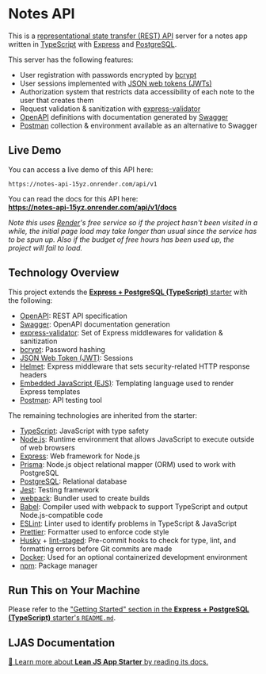 # Notes API

This is a [representational state transfer (REST) API](https://en.wikipedia.org/wiki/REST) server for a notes app written in [TypeScript](https://typescriptlang.org) with [Express](https://expressjs.com) and [PostgreSQL](https://postgresql.org).

This server has the following features:

- User registration with passwords encrypted by [bcrypt](https://en.wikipedia.org/wiki/Bcrypt)
- User sessions implemented with [JSON web tokens (JWTs)](https://datatracker.ietf.org/doc/html/rfc7519)
- Authorization system that restricts data accessibility of each note to the user that creates them
- Request validation & sanitization with [express-validator](https://express-validator.github.io)
- [OpenAPI](https://swagger.io/specification) definitions with documentation generated by [Swagger](https://swagger.io)
- [Postman](https://postman.com) collection & environment available as an alternative to Swagger

## Live Demo

You can access a live demo of this API here:

```
https://notes-api-15yz.onrender.com/api/v1
```

You can read the docs for this API here:  
**https://notes-api-15yz.onrender.com/api/v1/docs**

_Note this uses [Render](https://render.com)'s free service so if the project hasn't been visited in a while, the initial page load may take longer than usual since the service has to be spun up. Also if the budget of free hours has been used up, the project will fail to load._

## Technology Overview

This project extends the [**Express + PostgreSQL (TypeScript)** starter](https://github.com/mattlean/lean-js-app-starter/tree/v1.1.0-dev/starters/express-postgres-ts) with the following:

- [OpenAPI](https://swagger.io/specification): REST API specification
- [Swagger](https://swagger.io): OpenAPI documentation generation
- [express-validator](https://express-validator.github.io): Set of Express middlewares for validation & sanitization
- [bcrypt](https://en.wikipedia.org/wiki/Bcrypt): Password hashing
- [JSON Web Token (JWT)](https://datatracker.ietf.org/doc/html/rfc7519): Sessions
- [Helmet](https://github.com/helmetjs/helmet): Express middleware that sets security-related HTTP response headers
- [Embedded JavaScript (EJS)](https://ejs.co): Templating language used to render Express templates
- [Postman](https://postman.com): API testing tool

The remaining technologies are inherited from the starter:

- [TypeScript](https://typescriptlang.org): JavaScript with type safety
- [Node.js](https://nodejs.org): Runtime environment that allows JavaScript to execute outside of web browsers
- [Express](https://expressjs.com): Web framework for Node.js
- [Prisma](https://prisma.io): Node.js object relational mapper (ORM) used to work with PostgreSQL
- [PostgreSQL](https://postgresql.org): Relational database
- [Jest](https://jestjs.io): Testing framework
- [webpack](https://webpack.js.org): Bundler used to create builds
- [Babel](https://babeljs.io): Compiler used with webpack to support TypeScript and output Node.js-compatible code
- [ESLint](https://eslint.org): Linter used to identify problems in TypeScript & JavaScript
- [Prettier](https://prettier.io): Formatter used to enforce code style
- [Husky](https://typicode.github.io/husky) + [lint-staged](https://github.com/okonet/lint-staged): Pre-commit hooks to check for type, lint, and formatting errors before Git commits are made
- [Docker](https://docker.com): Used for an optional containerized development environment
- [npm](https://npmjs.com): Package manager

## Run This on Your Machine

Please refer to the ["Getting Started" section in the **Express + PostgreSQL (TypeScript)** starter's `README.md`](https://github.com/mattlean/lean-js-app-starter/tree/v1.1.0-dev/starters/express-postgres-ts#getting-started).

## LJAS Documentation

[📖 Learn more about **Lean JS App Starter** by reading its docs.](https://github.com/mattlean/lean-js-app-starter/tree/v1.1.0-dev/docs/README.md)

